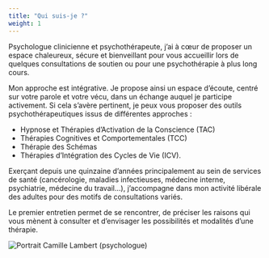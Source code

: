 ```yaml
---
title: "Qui suis-je ?"
weight: 1
---
```


Psychologue clinicienne et psychothérapeute, j’ai à cœur de proposer un espace chaleureux, sécure et bienveillant pour vous accueillir lors de quelques consultations de soutien ou pour une psychothérapie à plus long cours.

Mon approche est intégrative. Je propose ainsi un espace d’écoute, centré sur votre parole et votre vécu, dans un échange auquel je participe activement. Si cela s’avère pertinent, je peux vous proposer des outils psychothérapeutiques issus de différentes approches :

- Hypnose et Thérapies d’Activation de la Conscience (TAC)
- Thérapies Cognitives et Comportementales (TCC)
- Thérapie des Schémas
- Thérapies d’Intégration des Cycles de Vie (ICV).

Exerçant depuis une quinzaine d’années principalement au sein de services de santé (cancérologie, maladies infectieuses, médecine interne, psychiatrie, médecine du travail…), j’accompagne dans mon activité libérale des adultes pour des motifs de consultations variés.

Le premier entretien permet de se rencontrer, de préciser les raisons qui vous mènent à consulter et d’envisager les possibilités et modalités d’une thérapie.

![Portrait Camille Lambert (psychologue)](images/photos/portrait_monochrome_sourire_300x342.webp)
